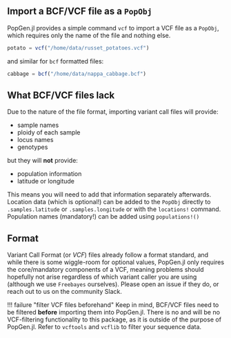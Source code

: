 ## Import a BCF/VCF file as a `PopObj`

PopGen.jl provides a simple command `vcf` to import a VCF file as a `PopObj`, which requires only the name of the file and nothing else.

```julia
potato = vcf("/home/data/russet_potatoes.vcf")
```

and similar for `bcf` formatted files:

```julia
cabbage = bcf("/home/data/nappa_cabbage.bcf")
```



## What BCF/VCF files lack

Due to the nature of the file format, importing variant call files will provide:

- sample names
- ploidy of each sample
- locus names
- genotypes

but they will **not** provide:

- population information
- latitude or longitude



This means you will need to add that information separately afterwards. Location data (which is optional!) can be added to the `PopObj` directly to `.samples.latitude` or `.samples.longitude` or with the `locations!` command. Population names (mandatory!) can be added using `populations!()`

## Format

Variant Call Format (or *VCF*) files already follow a format standard, and while there is some wiggle-room for optional values, PopGen.jl only requires the core/mandatory components of a VCF, meaning problems should hopefully not arise regardless of which variant caller you are using (although we use `Freebayes` ourselves). Please open an issue if they do, or reach out to us on the community Slack.

!!! failure "filter VCF files beforehand"
    Keep in mind, BCF/VCF files need to be filtered **before** importing them into PopGen.jl. There is no and will be no VCF-filtering functionality to this package, as it is outside of the purpose of PopGen.jl. Refer to `vcftools` and `vcflib` to filter your sequence data. 